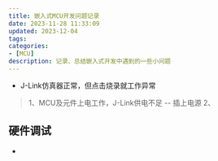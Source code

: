 ```yaml
---
title: 嵌入式MCU开发问题记录
date: 2023-11-28 11:33:09
updated: 2023-12-04
tags:
categories:
- [MCU]
description: 记录、总结嵌入式开发中遇到的一些小问题
---
```



- J-Link仿真器正常，但点击烧录就工作异常
> 1、MCU及元件上电工作，J-Link供电不足 -- 插上电源
> 2、




## 硬件调试

- 
